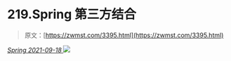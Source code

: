 <!--yml
category: 未分类
date: 0001-01-01 00:00:00
-->

# 219.Spring 第三方结合

> 原文：[https://zwmst.com/3395.html](https://zwmst.com/3395.html)

   [ *Spring* ](https://zwmst.com/spring)*[ <time datetime="2021-09-18T14:20:38+08:00"> 2021-09-18 </time> ](https://zwmst.com/3395.html)  ![](img/f000d031637bd3b85997c041f30e9b55.png)*